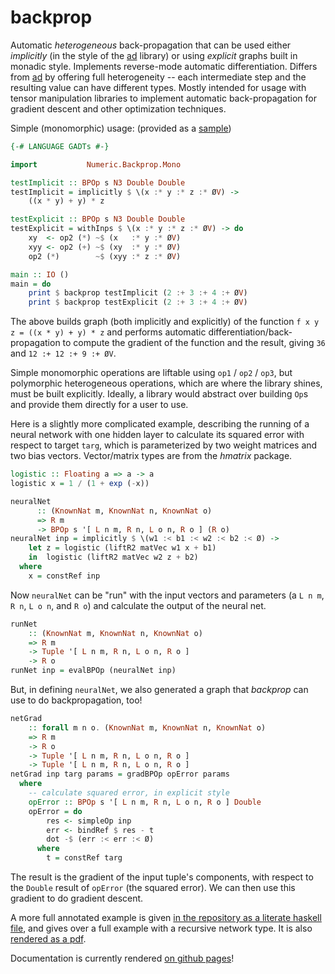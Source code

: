 backprop
========

Automatic *heterogeneous* back-propagation that can be used either *implicitly*
(in the style of the [ad][] library) or using *explicit* graphs built in
monadic style.  Implements reverse-mode automatic differentiation.  Differs
from [ad][] by offering full heterogeneity -- each intermediate step and the
resulting value can have different types.  Mostly intended for usage with
tensor manipulation libraries to implement automatic back-propagation for
gradient descent and other optimization techniques.

[ad]: http://hackage.haskell.org/package/ad

Simple (monomorphic) usage: (provided as a [sample][monotest])

[monotest]: https://github.com/mstksg/backprop/blob/master/samples/MonoTest.hs

~~~haskell
{-# LANGUAGE GADTs #-}

import           Numeric.Backprop.Mono

testImplicit :: BPOp s N3 Double Double
testImplicit = implicitly $ \(x :* y :* z :* ØV) ->
    ((x * y) + y) * z

testExplicit :: BPOp s N3 Double Double
testExplicit = withInps $ \(x :* y :* z :* ØV) -> do
    xy  <- op2 (*) ~$ (x   :* y :* ØV)
    xyy <- op2 (+) ~$ (xy  :* y :* ØV)
    op2 (*)        ~$ (xyy :* z :* ØV)

main :: IO ()
main = do
    print $ backprop testImplicit (2 :+ 3 :+ 4 :+ ØV)
    print $ backprop testExplicit (2 :+ 3 :+ 4 :+ ØV)
~~~

The above builds graph (both implicitly and explicitly) of the function
`f x y z = ((x * y) + y) * z` and performs automatic
differentiation/back-propagation to compute the gradient of the function and
the result, giving `36` and `12 :+ 12 :+ 9 :+ ØV`.

Simple monomorphic operations are liftable using `op1` / `op2` / `op3`, but
polymorphic heterogeneous operations, which are where the library shines, must
be built explicitly.  Ideally, a library would abstract over building `Op`s
and provide them directly for a user to use.

Here is a slightly more complicated example, describing the running of a neural
network with one hidden layer to calculate its squared error with respect to
target `targ`, which is parameterized by two weight matrices and two bias
vectors.  Vector/matrix types are from the *hmatrix* package.

~~~haskell
logistic :: Floating a => a -> a
logistic x = 1 / (1 + exp (-x))

neuralNet
      :: (KnownNat m, KnownNat n, KnownNat o)
      => R m
      -> BPOp s '[ L n m, R n, L o n, R o ] (R o)
neuralNet inp = implicitly $ \(w1 :< b1 :< w2 :< b2 :< Ø) ->
    let z = logistic (liftR2 matVec w1 x + b1)
    in  logistic (liftR2 matVec w2 z + b2)
  where
    x = constRef inp
~~~

Now `neuralNet` can be "run" with the input vectors and parameters (a
`L n m`, `R n`, `L o n`, and `R o`) and calculate the output of the
neural net.

~~~haskell
runNet
    :: (KnownNat m, KnownNat n, KnownNat o)
    => R m
    -> Tuple '[ L n m, R n, L o n, R o ]
    -> R o
runNet inp = evalBPOp (neuralNet inp)
~~~

But, in defining `neuralNet`, we also generated a graph that *backprop* can
use to do backpropagation, too!

~~~haskell
netGrad
    :: forall m n o. (KnownNat m, KnownNat n, KnownNat o)
    => R m
    -> R o
    -> Tuple '[ L n m, R n, L o n, R o ]
    -> Tuple '[ L n m, R n, L o n, R o ]
netGrad inp targ params = gradBPOp opError params
  where
    -- calculate squared error, in explicit style
    opError :: BPOp s '[ L n m, R n, L o n, R o ] Double
    opError = do
        res <- simpleOp inp
        err <- bindRef $ res - t
        dot -$ (err :< err :< Ø)
      where
        t = constRef targ
~~~

The result is the gradient of the input tuple's components, with respect
to the `Double` result of `opError` (the squared error).  We can then use
this gradient to do gradient descent.

A more full annotated example is given [in the repository as a literate haskell
file][neuraltest], and gives over a full example with a recursive network type.
It is also [rendered as a pdf][neuraltest-pdf].

[neuraltest]: https://github.com/mstksg/backprop/blob/master/samples/NeuralTest.lhs
[neuraltest-pdf]: https://github.com/mstksg/backprop/blob/master/renders/NeuralTest.pdf

Documentation is currently rendered [on github pages][docs]!

[docs]: https://mstksg.github.io/backprop
